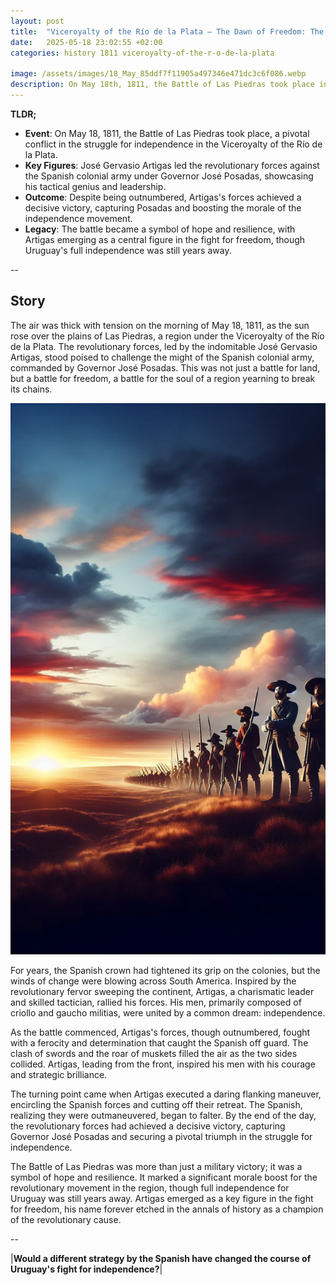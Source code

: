 ```yaml
---
layout: post
title:  "Viceroyalty of the Río de la Plata – The Dawn of Freedom: The Battle of Las Piedras, 1811"
date:   2025-05-18 23:02:55 +02:00
categories: history 1811 viceroyalty-of-the-r-o-de-la-plata

image: /assets/images/18_May_85ddf7f11905a497346e471dc3c6f086.webp
description: On May 18th, 1811, the Battle of Las Piedras took place in Uruguay. It was a significant victory for the revolutionary forces led by José Gervasio Artigas against the Spanish colonial forces, marking a crucial step in Uruguay's fight for independence.
---
```


**TLDR;**
- **Event**: On May 18, 1811, the Battle of Las Piedras took place, a pivotal conflict in the struggle for independence in the Viceroyalty of the Río de la Plata.
- **Key Figures**: José Gervasio Artigas led the revolutionary forces against the Spanish colonial army under Governor José Posadas, showcasing his tactical genius and leadership.
- **Outcome**: Despite being outnumbered, Artigas's forces achieved a decisive victory, capturing Posadas and boosting the morale of the independence movement.
- **Legacy**: The battle became a symbol of hope and resilience, with Artigas emerging as a central figure in the fight for freedom, though Uruguay's full independence was still years away.

--


## Story
The air was thick with tension on the morning of May 18, 1811, as the sun rose over the plains of Las Piedras, a region under the Viceroyalty of the Río de la Plata. The revolutionary forces, led by the indomitable José Gervasio Artigas, stood poised to challenge the might of the Spanish colonial army, commanded by Governor José Posadas. This was not just a battle for land, but a battle for freedom, a battle for the soul of a region yearning to break its chains.

![Image](/assets/images/18_May_85ddf7f11905a497346e471dc3c6f086.webp)

For years, the Spanish crown had tightened its grip on the colonies, but the winds of change were blowing across South America. Inspired by the revolutionary fervor sweeping the continent, Artigas, a charismatic leader and skilled tactician, rallied his forces. His men, primarily composed of criollo and gaucho militias, were united by a common dream: independence.

As the battle commenced, Artigas's forces, though outnumbered, fought with a ferocity and determination that caught the Spanish off guard. The clash of swords and the roar of muskets filled the air as the two sides collided. Artigas, leading from the front, inspired his men with his courage and strategic brilliance.

The turning point came when Artigas executed a daring flanking maneuver, encircling the Spanish forces and cutting off their retreat. The Spanish, realizing they were outmaneuvered, began to falter. By the end of the day, the revolutionary forces had achieved a decisive victory, capturing Governor José Posadas and securing a pivotal triumph in the struggle for independence.

The Battle of Las Piedras was more than just a military victory; it was a symbol of hope and resilience. It marked a significant morale boost for the revolutionary movement in the region, though full independence for Uruguay was still years away. Artigas emerged as a key figure in the fight for freedom, his name forever etched in the annals of history as a champion of the revolutionary cause.


--

|**Would a different strategy by the Spanish have changed the course of Uruguay's fight for independence?**|

